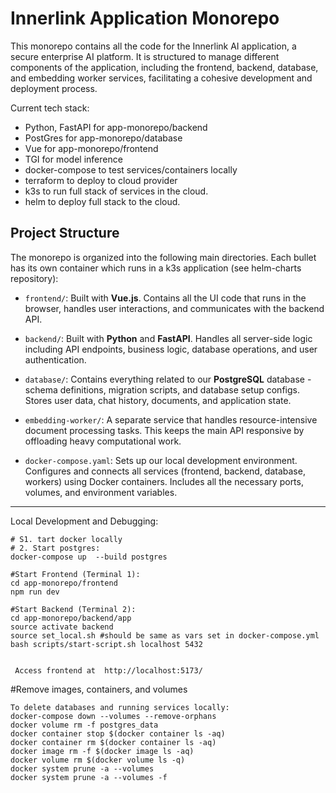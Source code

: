 # Innerlink Application Monorepo

This monorepo contains all the code for the Innerlink AI application, a secure enterprise AI platform. It is structured to manage different components of the application, including the frontend, backend, database, and embedding worker services, facilitating a cohesive development and deployment process.

Current tech stack:
- Python, FastAPI for app-monorepo/backend
- PostGres for app-monorepo/database
- Vue for app-monorepo/frontend
- TGI for model inference
- docker-compose to test services/containers locally
- terraform to deploy to cloud provider 
- k3s to run full stack of services in the cloud.  
- helm to deploy full stack to the cloud. 


## Project Structure
The monorepo is organized into the following main directories.  Each bullet has its own container which runs in a k3s application (see helm-charts repository):

*   `frontend/`: Built with **Vue.js**. Contains all the UI code that runs in the browser, handles user interactions, and communicates with the backend API.

*   `backend/`: Built with **Python** and **FastAPI**. Handles all server-side logic including API endpoints, business logic, database operations, and user authentication.

*   `database/`: Contains everything related to our **PostgreSQL** database - schema definitions, migration scripts, and database setup configs. Stores user data, chat history, documents, and application state.

*   `embedding-worker/`: A separate service that handles resource-intensive document processing tasks. This keeps the main API responsive by offloading heavy computational work.

*   `docker-compose.yaml`: Sets up our local development environment. Configures and connects all services (frontend, backend, database, workers) using Docker containers. Includes all the necessary ports, volumes, and environment variables.


---

Local Development and Debugging: 
```
# S1. tart docker locally
# 2. Start postgres:
docker-compose up  --build postgres

#Start Frontend (Terminal 1):
cd app-monorepo/frontend
npm run dev

#Start Backend (Terminal 2):
cd app-monorepo/backend/app
source activate backend
source set_local.sh #should be same as vars set in docker-compose.yml
bash scripts/start-script.sh localhost 5432


 Access frontend at  http://localhost:5173/

```






#Remove images, containers, and volumes
```
To delete databases and running services locally:
docker-compose down --volumes --remove-orphans
docker volume rm -f postgres_data
docker container stop $(docker container ls -aq)
docker container rm $(docker container ls -aq)
docker image rm -f $(docker image ls -aq)
docker volume rm $(docker volume ls -q)
docker system prune -a --volumes
docker system prune -a --volumes -f
```



